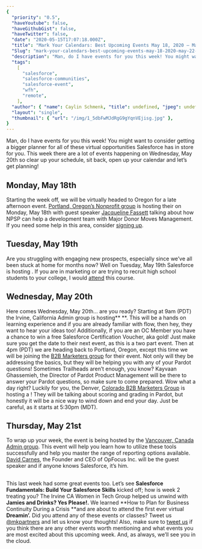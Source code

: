 ```yaml
---
{
  "priority": "0.5",
  "haveYoutube": false,
  "haveGithubGist": false,
  "haveTwitter": false,
  "date": "2020-05-15T17:07:18.000Z",
  "title": "Mark Your Calendars: Best Upcoming Events May 18, 2020 — May 22, 2020",
  "Slug": "mark-your-calendars-best-upcoming-events-may-18-2020-may-22-2020",
  "description": "Man, do I have events for you this week! You might want to consider getting a bigger planner for all of these virtual opportunities Salesforce has in store for you. This week there are a lot of events happening on Wednesday, May 20th so clear up your schedule, sit back, open up your calendar and let’s get planning!.",
  "tags":
    [
      "salesforce",
      "salesforce-communities",
      "salesforce-event",
      "wfh",
      "remote",
    ],
  "author": { "name": Caylin Schmenk, "title": undefined, "jpeg": undefined },
  "layout": "single",
  "thumbnail": { "url": "/img/1_5dbFwMJdRgG9gYqnVEjisg.jpg" },
}
---
```


Man, do I have events for you this week! You might want to consider getting a bigger planner for all of these virtual opportunities Salesforce has in store for you. This week there are a lot of events happening on Wednesday, May 20th so clear up your schedule, sit back, open up your calendar and let’s get planning!

## Monday, May 18th

Starting the week off, we will be virtually headed to Oregon for a late afternoon event. [Portland, Oregon’s Nonprofit group](https://trailblazercommunitygroups.com/portland-or-nonprofit-group/) is hosting their [](https://trailblazercommunitygroups.com/events/details/salesforce-portland-or-nonprofit-group-presents-may-npsp-meeting/) on Monday, May 18th with guest speaker [Jacqueline Fassett](https://twitter.com/jdfassett) talking about how NPSP can help a development team with Major Donor Moves Management. If you need some help in this area, consider [signing up](https://trailblazercommunitygroups.com/events/details/salesforce-portland-or-nonprofit-group-presents-may-npsp-meeting/).

## Tuesday, May 19th

Are you struggling with engaging new prospects, especially since we’ve all been stuck at home for months now? Well on Tuesday, May 19th Salesforce is hosting [](https://www.salesforce.com/form/sfdo/edu/masterclass-engaging-prospects-digitally/). If you are in marketing or are trying to recruit high school students to your college, I would [attend](https://www.salesforce.com/form/sfdo/edu/masterclass-engaging-prospects-digitally/) this course.

## Wednesday, May 20th

Here comes Wednesday, May 20th… are you ready? Starting at 9am (PDT) the Irvine, California Admin group is hosting\*\* \*\*[](https://trailblazercommunitygroups.com/events/details/salesforce-irvine-ca-administrators-group-presents-back-to-basics-your-intro-to-flow/). This will be a hands on learning experience and if you are already familiar with flow, then hey, they want to hear your ideas too! Additionally, if you are an OC Member you have a chance to win a free Salesforce Certification Voucher, aka gold! Just make sure you get the date to their next event, as this is a two part event.
Then at 4pm (PDT) we are heading back to Portland, Oregon, except this time we will be joining the [B2B Marketers group](https://trailblazercommunitygroups.com/portland-or-b2b-marketers-group/) for their [](https://trailblazercommunitygroups.com/events/details/salesforce-portland-or-b2b-marketers-group-presents-connected-campaigns/) event. Not only will they be addressing the basics, but they will be helping you with any of your Pardot questions! Sometimes Trailheads aren’t enough, you know? Kayvaan Ghassemieh, the Director of Pardot Product Management will be there to answer your Pardot questions, so make sure to come prepared.
Wow what a day right? Luckily for you, the Denver, [Colorado B2B Marketers Group](https://trailblazercommunitygroups.com/denver-co-pardot-user-group/) is hosting a [](https://trailblazercommunitygroups.com/events/details/salesforce-denver-co-b2b-marketers-group-presents-pardot-virtual-happy-hour-grading-and-scoring/)! They will be talking about scoring and grading in Pardot, but honestly it will be a nice way to wind down and end your day. Just be careful, as it starts at 5:30pm (MDT).

## Thursday, May 21st

To wrap up your week, the event [](https://trailblazercommunitygroups.com/events/details/salesforce-vancouver-ca-administrators-group-presents-moving-toward-mastery-report-and-dashboard-features-you-should-know-featuring-david-carnes/) is being hosted by the [Vancouver, Canada Admin group](https://trailblazercommunitygroups.com/vancouver-ca-administrators-group/). This event will help you learn how to utilize these tools successfully and help you master the range of reporting options available. [David Carnes](https://twitter.com/davidpcarnes3), the Founder and CEO of OpFocus Inc. will be the guest speaker and if anyone knows Salesforce, it’s him.

##

This last week had some great events too. Let’s see **Salesforce Fundamentals: Build Your Salesforce Skills** kicked off; how is week 2 treating you?
The Irvine CA Women in Tech Group helped us unwind with **Jamies and Drinks? Yes Please!.**
We learned **How to Plan for Business Continuity During a Crisis **and are about to attend the first ever virtual **Dreamin’.** Did you attend any of these events or classes? Tweet us [@mkpartners](https://twitter.com/mkpartners) and let us know your thoughts!
Also, make sure to [tweet us](https://twitter.com/mkpartners) if you think there are any other events worth mentioning and what events you are most excited about this upcoming week. And, as always, we’ll see you in the cloud.
